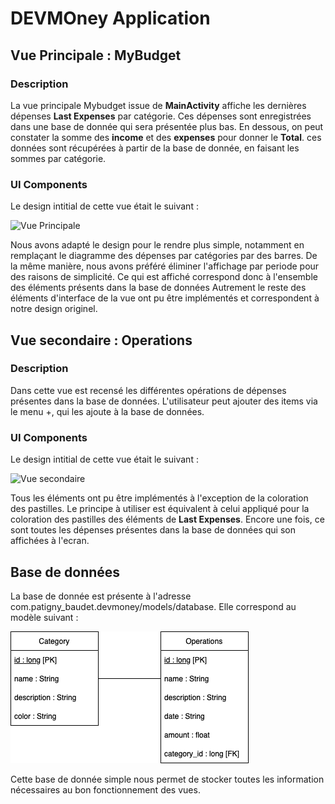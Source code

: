 # DEVMOney Application

## Vue Principale : MyBudget 

### Description 

La vue principale Mybudget issue de **MainActivity** affiche les dernières dépenses **Last Expenses** par catégorie. Ces dépenses sont enregistrées dans une base de donnée qui sera présentée plus bas.
En dessous, on peut constater la somme des **income** et des **expenses** pour donner le **Total**. ces données sont récupérées à partir de la base de donnée, en faisant les sommes par catégorie.

### UI Components

Le design intitial de cette vue était le suivant : 

![Vue Principale](MISC/Figma_Vue_Principale "")

Nous avons adapté le design pour le rendre plus simple, notamment en remplaçant le diagramme des dépenses par catégories par des barres.
De la même manière, nous avons préféré éliminer l\'affichage par periode pour des raisons de simplicité. Ce qui est affiché correspond donc à l\'ensemble des éléments présents dans la base de données 
Autrement le reste des éléments d'interface de la vue ont pu être implémentés et correspondent à notre design originel.

## Vue secondaire : Operations 

### Description 

Dans cette vue est recensé les différentes opérations de dépenses présentes dans la base de données. L'utilisateur peut ajouter des items via le menu +, qui les ajoute à la base de données.

### UI Components

Le design intitial de cette vue était le suivant : 

![Vue secondaire](MISC/Figma_Vue_Secondaire "")

Tous les éléments ont pu être implémentés à l'exception de la coloration des pastilles. Le principe à utiliser est équivalent à celui appliqué pour la coloration des pastilles des éléments de **Last Expenses**.
Encore une fois, ce sont toutes les dépenses présentes dans la base de données qui son affichées à l\'ecran.

## Base de données

La base de donnée est présente à l'adresse com.patigny_baudet.devmoney/models/database. Elle correspond au modèle suivant : 

 ![Base de données](MISC/base_de_donnees.png "") 
 
 Cette base de donnée simple nous permet de stocker toutes les information nécessaires au bon fonctionnement des vues.
 
 
